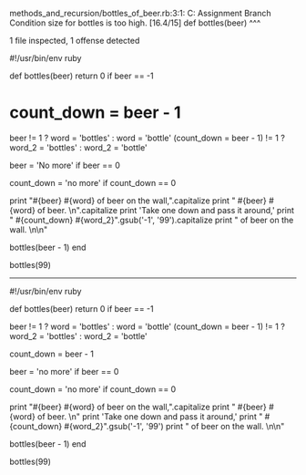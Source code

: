 methods_and_recursion/bottles_of_beer.rb:3:1: C: Assignment Branch Condition size for bottles is too high. [16.4/15]
def bottles(beer)
^^^

1 file inspected, 1 offense detected


#!/usr/bin/env ruby

def bottles(beer)
  return 0 if beer == -1
  # count_down = beer - 1
  beer != 1 ? word = 'bottles' : word = 'bottle'
  (count_down = beer - 1) != 1 ? word_2 = 'bottles' : word_2 = 'bottle'

  beer = 'No more' if beer == 0

  count_down = 'no more' if count_down == 0

  print "#{beer} #{word} of beer on the wall,".capitalize
  print " #{beer} #{word} of beer. \n".capitalize
  print 'Take one down and pass it around,'
  print " #{count_down} #{word_2}".gsub('-1', '99').capitalize
  print " of beer on the wall. \n\n"

  bottles(beer - 1)
end

bottles(99)



-------



#!/usr/bin/env ruby

def bottles(beer)
  return 0 if beer == -1

  beer != 1 ? word = 'bottles' : word = 'bottle'
  (count_down = beer - 1) != 1 ? word_2 = 'bottles' : word_2 = 'bottle'

  count_down = beer - 1

  beer = 'no more' if beer == 0

  count_down = 'no more' if count_down == 0

  print "#{beer} #{word} of beer on the wall,".capitalize
  print " #{beer} #{word} of beer. \n"
  print 'Take one down and pass it around,'
  print " #{count_down} #{word_2}".gsub('-1', '99')
  print " of beer on the wall. \n\n"

  bottles(beer - 1)
end

bottles(99)
